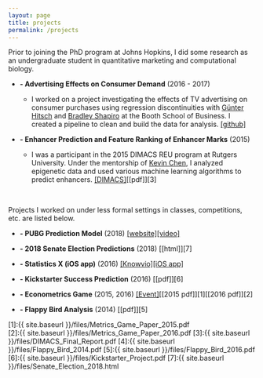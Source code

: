 ```yaml
---
layout: page
title: projects
permalink: /projects
---
```


Prior to joining the PhD program at Johns Hopkins, I did some research as an undergraduate student in quantitative marketing and computational biology.

* **- Advertising Effects on Consumer Demand** (2016 - 2017)
  * I worked on a project investigating the effects of TV advertising on consumer purchases using regression discontinuities with [G&uuml;nter Hitsch](https://www.chicagobooth.edu/faculty/directory/h/gunter-j-hitsch) and [Bradley Shapiro](https://www.chicagobooth.edu/faculty/directory/s/bradley-shapiro) at the Booth School of Business. I created a pipeline to clean and build the data for analysis. [[github]](https://github.com/albertkuo/Booth)

* **- Enhancer Prediction and Feature Ranking of Enhancer Marks** (2015)
  * I was a participant in the 2015 DIMACS REU program at Rutgers University. Under the mentorship of [Kevin Chen](https://genfaculty.rutgers.edu/kcchen/home), I analyzed epigenetic data and used various machine learning algorithms to predict enhancers. [[DIMACS]](http://reu.dimacs.rutgers.edu/)[[pdf]][3]

<br>

Projects I worked on under less formal settings in classes, competitions, etc. are listed below.

* **- PUBG Prediction Model** (2018) [[website]](https://pubg-prediction.github.io/project/)[[video]](https://www.youtube.com/watch?v=hp-gQzYe_w4)

* **- 2018 Senate Election Predictions** (2018) [[html]][7]
* **- Statistics X (iOS app)** (2016) [[Knowvio]](http://knowvio.org/)[[iOS app]](https://itunes.apple.com/us/app/statistics-x-college-ap-stats/id1087170766?mt=8)
* **- Kickstarter Success Prediction** (2016) [[pdf]][6]
* **- Econometrics Game** (2015, 2016) [[Event]](https://bfi.uchicago.edu/news/news/challenge-undergraduates-address-real-world-problems-econometrics)[[2015 pdf]][1][[2016 pdf]][2]
* **- Flappy Bird Analysis** (2014) [[pdf]][5]

[1]:{{ site.baseurl }}/files/Metrics_Game_Paper_2015.pdf   
[2]:{{ site.baseurl }}/files/Metrics_Game_Paper_2016.pdf 
[3]:{{ site.baseurl }}/files/DIMACS_Final_Report.pdf
[4]:{{ site.baseurl }}/files/Flappy_Bird_2014.pdf
[5]:{{ site.baseurl }}/files/Flappy_Bird_2016.pdf
[6]:{{ site.baseurl }}/files/Kickstarter_Project.pdf
[7]:{{ site.baseurl }}/files/Senate_Election_2018.html